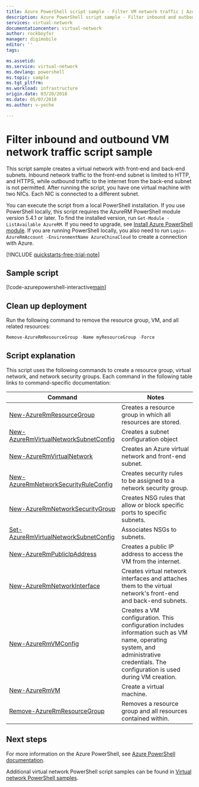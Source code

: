 ```yaml
---
title: Azure PowerShell script sample - Filter VM network traffic | Azure
description: Azure PowerShell script sample - Filter inbound and outbound VM network traffic.
services: virtual-network
documentationcenter: virtual-network
author: rockboyfor
manager: digimobile
editor: ''
tags:

ms.assetid:
ms.service: virtual-network
ms.devlang: powershell
ms.topic: sample
ms.tgt_pltfrm:
ms.workload: infrastructure
origin.date: 03/20/2018
ms.date: 05/07/2018
ms.author: v-yeche

---
```


# Filter inbound and outbound VM network traffic script sample

This script sample creates a virtual network with front-end and back-end subnets. Inbound network traffic to the front-end subnet is limited to HTTP, and HTTPS, while outbound traffic to the internet from the back-end subnet is not permitted. After running the script, you have one virtual machine with two NICs. Each NIC is connected to a different subnet.

You can execute the script from a local PowerShell installation. If you use PowerShell locally, this script requires the AzureRM PowerShell module version 5.4.1 or later. To find the installed version, run `Get-Module -ListAvailable AzureRM`. If you need to upgrade, see [Install Azure PowerShell module](https://docs.microsoft.com/powershell/azure/install-azurerm-ps). If you are running PowerShell locally, you also need to run `Login-AzureRmAccount -EnvironmentName AzureChinaCloud` to create a connection with Azure.
<!-- Not Available on [Cloud Shell](https://shell.azure.com/powershell) -->

[!INCLUDE [quickstarts-free-trial-note](../../../includes/quickstarts-free-trial-note.md)]

## Sample script

[!code-azurepowershell-interactive[main](../../../powershell_scripts/virtual-network/filter-network-traffic/filter-network-traffic.ps1  "Filter VM network traffic")]

## Clean up deployment 

Run the following command to remove the resource group, VM, and all related resources:

```powershell
Remove-AzureRmResourceGroup -Name myResourceGroup -Force
```

## Script explanation

This script uses the following commands to create a resource group, virtual network, and network security groups. Each command in the following table links to command-specific documentation:

| Command | Notes |
|---|---|
| [New-AzureRmResourceGroup](https://docs.microsoft.com/powershell/module/azurerm.resources/new-azurermresourcegroup) | Creates a resource group in which all resources are stored. |
| [New-AzureRmVirtualNetworkSubnetConfig](https://docs.microsoft.com/powershell/module/azurerm.network/new-azurermvirtualnetworksubnetconfig) | Creates a subnet configuration object |
| [New-AzureRmVirtualNetwork](https://docs.microsoft.com/powershell/module/azurerm.network/new-azurermvirtualnetwork) | Creates an Azure virtual network and front-end subnet. |
| [New-AzureRmNetworkSecurityRuleConfig](https://docs.microsoft.com/powershell/module/azurerm.network/new-azurermnetworksecurityruleconfig) | Creates security rules to be assigned to a network security group. |
| [New-AzureRmNetworkSecurityGroup](https://docs.microsoft.com/powershell/module/azurerm.network/new-azurermnetworksecuritygroup) |Creates NSG rules that allow or block specific ports to specific subnets. |
| [Set-AzureRmVirtualNetworkSubnetConfig](https://docs.microsoft.com/powershell/module/azurerm.network/set-azurermvirtualnetworksubnetconfig) | Associates NSGs to subnets. |
| [New-AzureRmPublicIpAddress](https://docs.microsoft.com/powershell/module/azurerm.network/new-azurermpublicipaddress) | Creates a public IP address to access the VM from the internet. |
| [New-AzureRmNetworkInterface](https://docs.microsoft.com/powershell/module/azurerm.network/new-azurermnetworkinterface) | Creates virtual network interfaces and attaches them to the virtual network's front-end and back-end subnets. |
| [New-AzureRmVMConfig](https://docs.microsoft.com/powershell/module/azurerm.compute/new-azurermvmconfig) | Creates a VM configuration. This configuration includes information such as VM name, operating system, and administrative credentials. The configuration is used during VM creation. |
| [New-AzureRmVM](https://docs.microsoft.com/powershell/module/azurerm.compute/new-azurermvm) | Create a virtual machine. |
|[Remove-AzureRmResourceGroup](https://docs.microsoft.com/powershell/module/azurerm.resources/remove-azurermresourcegroup) | Removes a resource group and all resources contained within. |

## Next steps

For more information on the Azure PowerShell, see [Azure PowerShell documentation](https://docs.microsoft.com/powershell/azure/overview).

Additional virtual network PowerShell script samples can be found in [Virtual network PowerShell samples](../powershell-samples.md).
<!-- Update_Description: new articles on virtual network powershell sample filter network traffic script -->
<!--ms.date: 05/07/2018-->
